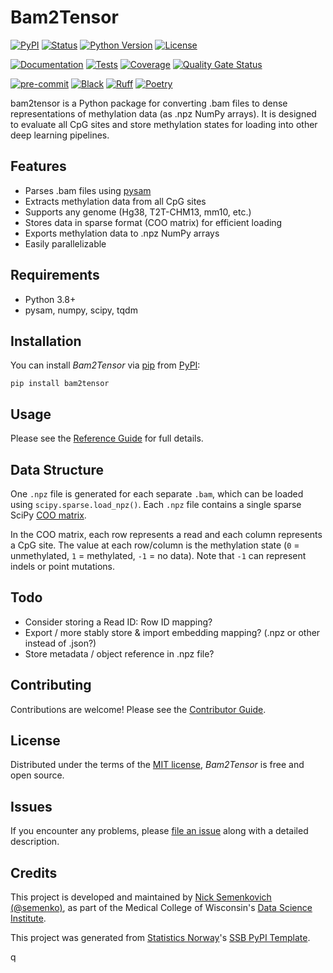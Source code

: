 # Bam2Tensor

[![PyPI](https://img.shields.io/pypi/v/bam2tensor.svg)][pypi status]
[![Status](https://img.shields.io/pypi/status/bam2tensor.svg)][pypi status]
[![Python Version](https://img.shields.io/pypi/pyversions/bam2tensor)][pypi status]
[![License](https://img.shields.io/pypi/l/bam2tensor)][license]

[![Documentation](https://github.com/mcwdsi/bam2tensor/actions/workflows/docs.yml/badge.svg)][documentation]
[![Tests](https://github.com/mcwdsi/bam2tensor/actions/workflows/tests.yml/badge.svg)][tests]
[![Coverage](https://sonarcloud.io/api/project_badges/measure?project=mcwdsi_bam2tensor&metric=coverage)][sonarcov]
[![Quality Gate Status](https://sonarcloud.io/api/project_badges/measure?project=mcwdsi_bam2tensor&metric=alert_status)][sonarquality]

[![pre-commit](https://img.shields.io/badge/pre--commit-enabled-brightgreen?logo=pre-commit&logoColor=white)][pre-commit]
[![Black](https://img.shields.io/badge/code%20style-black-000000.svg)][black]
[![Ruff](https://img.shields.io/endpoint?url=https://raw.githubusercontent.com/astral-sh/ruff/main/assets/badge/v2.json)](https://github.com/astral-sh/ruff)
[![Poetry](https://img.shields.io/endpoint?url=https://python-poetry.org/badge/v0.json)][poetry]

[pypi status]: https://pypi.org/project/bam2tensor/
[documentation]: https://mcwdsi.github.io/bam2tensor
[tests]: https://github.com/mcwdsi/bam2tensor/actions?workflow=Tests

[sonarcov]: https://sonarcloud.io/summary/overall?id=mcwdsi_bam2tensor
[sonarquality]: https://sonarcloud.io/summary/overall?id=mcwdsi_bam2tensor
[pre-commit]: https://github.com/pre-commit/pre-commit
[black]: https://github.com/psf/black
[poetry]: https://python-poetry.org/

bam2tensor is a Python package for converting .bam files to dense representations of methylation data (as .npz NumPy arrays). It is designed to evaluate all CpG sites and store methylation states for loading into other deep learning pipelines.

## Features
- Parses .bam files using [pysam](https://github.com/pysam-developers/pysam)
- Extracts methylation data from all CpG sites
- Supports any genome (Hg38, T2T-CHM13, mm10, etc.)
- Stores data in sparse format (COO matrix) for efficient loading
- Exports methylation data to .npz NumPy arrays
- Easily parallelizable

## Requirements

- Python 3.8+
- pysam, numpy, scipy, tqdm

## Installation

You can install _Bam2Tensor_ via [pip] from [PyPI]:

```console
pip install bam2tensor
```

## Usage

Please see the [Reference Guide] for full details.

## Data Structure

One `.npz` file is generated for each separate `.bam`, which can be loaded using `scipy.sparse.load_npz()`. Each `.npz` file contains a single sparse SciPy [COO matrix]. 

In the COO matrix, each row represents a read and each column represents a CpG site. The value at each row/column is the methylation state (`0` = unmethylated, `1` = methylated, `-1` = no data). Note that `-1` can represent indels or point mutations.

## Todo
- Consider storing a Read ID: Row ID mapping?
- Export / more stably store & import embedding mapping? (.npz or other instead of .json?)
- Store metadata / object reference in .npz file?

## Contributing

Contributions are welcome! Please see the [Contributor Guide].

## License

Distributed under the terms of the [MIT license][license],
_Bam2Tensor_ is free and open source.

## Issues

If you encounter any problems,
please [file an issue] along with a detailed description.

## Credits

This project is developed and maintained by [Nick Semenkovich (@semenko)], as part of the Medical College of Wisconsin's [Data Science Institute].

This project was generated from [Statistics Norway]'s [SSB PyPI Template].

[Nick Semenkovich (@semenko)]: https://nick.semenkovich.com/
[Data Science Institute]: https://www.mcw.edu/departments/data-science-institute
[statistics norway]: https://www.ssb.no/en
[pypi]: https://pypi.org/
[ssb pypi template]: https://github.com/statisticsnorway/ssb-pypitemplate
[file an issue]: https://github.com/mcwdsi/bam2tensor/issues
[pip]: https://pip.pypa.io/
[COO matrix]: https://docs.scipy.org/doc/scipy/reference/generated/scipy.sparse.coo_matrix.html

<!-- github-only -->

[license]: https://github.com/mcwdsi/bam2tensor/blob/main/LICENSE
[contributor guide]: https://github.com/mcwdsi/bam2tensor/blob/main/CONTRIBUTING.md
[reference guide]: https://mcwdsi.github.io/bam2tensor/reference.html
q